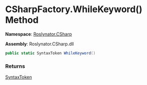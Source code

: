 # CSharpFactory\.WhileKeyword\(\) Method

**Namespace**: [Roslynator.CSharp](../../README.md)

**Assembly**: Roslynator\.CSharp\.dll

```csharp
public static SyntaxToken WhileKeyword()
```

### Returns

[SyntaxToken](https://docs.microsoft.com/en-us/dotnet/api/microsoft.codeanalysis.syntaxtoken)

